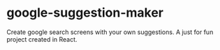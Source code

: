 # google-suggestion-maker
Create google search screens with your own suggestions. A just for fun project created in React.
